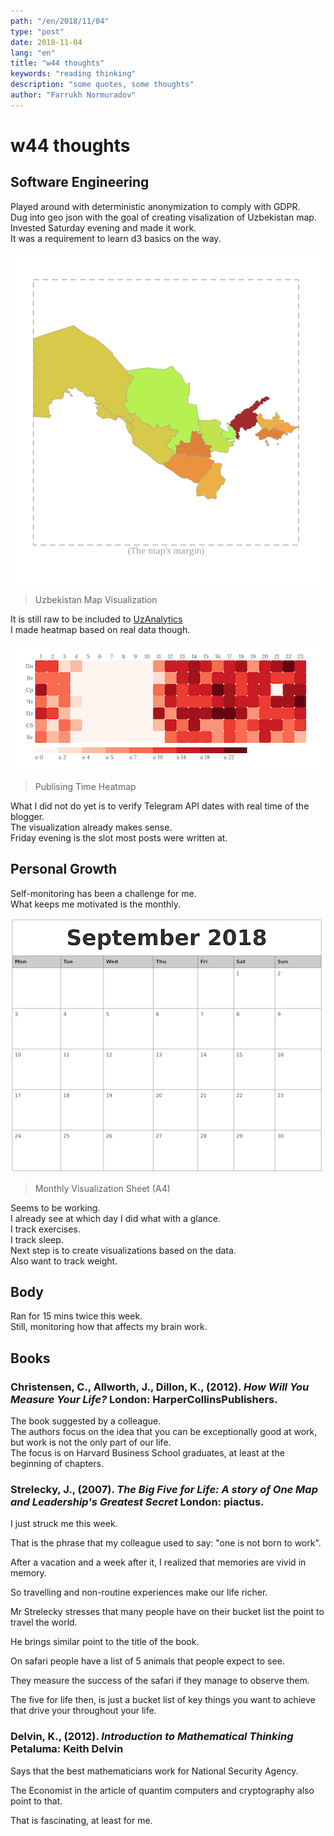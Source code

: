 ```yaml
---
path: "/en/2018/11/04"
type: "post"
date: 2018-11-04
lang: "en"
title: "w44 thoughts"
keywords: "reading thinking"
description: "some quotes, some thoughts"
author: "Farrukh Normuradov"
---
```


# w44 thoughts
## Software Engineering

Played around with deterministic anonymization to comply with GDPR.  
Dug into geo json with the goal of creating visalization of Uzbekistan map.  
Invested Saturday evening and made it work.  
It was a requirement to learn d3 basics on the way.

![Uzbekistan Map Visualization](../images/2018-11-04-uzb-vis.png)
> Uzbekistan Map Visualization

It is still raw to be included to [UzAnalytics](www.uzbekistananalytics.com)    
I made heatmap based on real data though.
   
![Publising Time Heatmap](../images/2018-11-04-publ-heatmap.png)
> Publising Time Heatmap  

What I did not do yet is to verify Telegram API dates with real time of the blogger.  
The visualization already makes sense.  
Friday evening is the slot most posts were written at.

## Personal Growth

Self-monitoring has been a challenge for me.  
What keeps me motivated is the monthly.

![Monthly Visualization Sheet](../images/september.png)
> Monthly Visualization Sheet (A4)  

Seems to be working.  
I already see at which day I did what with a glance.  
I track exercises.  
I track sleep.  
Next step is to create visualizations based on the data.  
Also want to track weight.

## Body

Ran for 15 mins twice this week.  
Still, monitoring how that affects my brain work.

## Books

### Christensen, C., Allworth, J., Dillon, K., (2012). _How Will You Measure Your Life?_ London: HarperCollinsPublishers.

The book suggested by a colleague.  
The authors focus on the idea that you can be exceptionally good at work, but work is not the only part of our life.  
The focus is on Harvard Business School graduates, at least at the beginning of chapters.

### Strelecky, J., (2007). _The Big Five for Life: A story of One Map and Leadership's Greatest Secret_ London: piactus.

I just struck me this week.

That is the phrase that my colleague used to say: "one is not born to work".

After a vacation and a week after it, I realized that memories are vivid in memory.  

So travelling and non-routine experiences make our life richer. 

Mr Strelecky stresses that many people have on their bucket list the point to travel the world.  

He brings similar point to the title of the book. 

On safari people have a list of 5 animals that people expect to see.  

They measure the success of the safari if they manage to observe them. 
 
The five for life then, is just a bucket list of key things you want to achieve that drive your throughout your life.  

### Delvin, K., (2012). _Introduction to Mathematical Thinking_ Petaluma: Keith Delvin

Says that the best mathematicians work for National Security Agency. 

The Economist in the article of quantim computers and cryptography also point to that.

That is fascinating, at least for me.